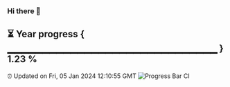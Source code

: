 ### Hi there 👋
⏳ Year progress { ▁▁▁▁▁▁▁▁▁▁▁▁▁▁▁▁▁▁▁▁▁▁▁▁▁▁▁▁▁▁ } 1.23 %
---
⏰ Updated on Fri, 05 Jan 2024 12:10:55 GMT
![Progress Bar CI](https://github.com/Moyi321/Moyi321/workflows/Progress%20Bar%20CI/badge.svg)
